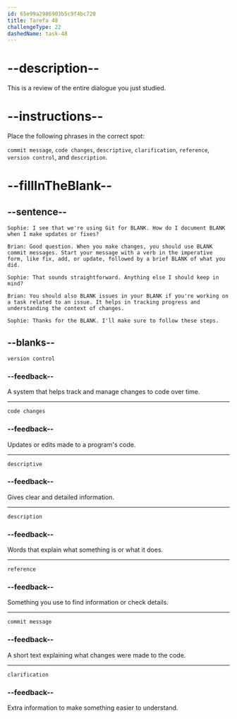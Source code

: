 ```yaml
---
id: 65e99a2986903b5c9f4bc720
title: Tarefa 48
challengeType: 22
dashedName: task-48
---
```


<!-- REVIEW -->

# --description--

This is a review of the entire dialogue you just studied.

# --instructions--

Place the following phrases in the correct spot:

`commit message`, `code changes`, `descriptive`, `clarification`, `reference`, `version control`, and `description`.

# --fillInTheBlank--

## --sentence--

`Sophie: I see that we're using Git for BLANK. How do I document BLANK when I make updates or fixes?`

`Brian: Good question. When you make changes, you should use BLANK commit messages. Start your message with a verb in the imperative form, like fix, add, or update, followed by a brief BLANK of what you did.`

`Sophie: That sounds straightforward. Anything else I should keep in mind?`

`Brian: You should also BLANK issues in your BLANK if you're working on a task related to an issue. It helps in tracking progress and understanding the context of changes.`

`Sophie: Thanks for the BLANK. I'll make sure to follow these steps.`

## --blanks--

`version control`

### --feedback--

A system that helps track and manage changes to code over time.

---

`code changes`

### --feedback--

Updates or edits made to a program's code.

---

`descriptive`

### --feedback--

Gives clear and detailed information.

---

`description`

### --feedback--

Words that explain what something is or what it does.

---

`reference`

### --feedback--

Something you use to find information or check details.

---

`commit message`

### --feedback--

A short text explaining what changes were made to the code.

---

`clarification`

### --feedback--

Extra information to make something easier to understand.
